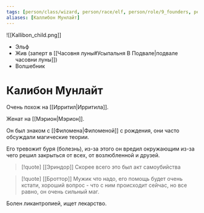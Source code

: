 ```yaml
---
tags: [person/class/wizard, person/race/elf, person/role/9_founders, person/status/alive]
aliases: [Каллибон Мунлайт]
---
```


![[Kallibon_child.png]]

- Эльф
- Жив (заперт в [[Часовня луны#Усыпальня В Подвале|подвале часовни луны]])
- Волшебник

# Калибон Мунлайт

Очень похож на [[Ирритил|Ирритила]].

Женат на [[Мэрион|Мэрион]].

Он был знаком с [[Филомена|Филоменой]] с рождения, они часто обсуждали магические теории.

Его тревожит буря (болезнь), из-за этого он вредил окружающим из-за чего решил закрыться от всех, от возлюбленной и друзей.

> [!quote] [[Эриндор]]
> Скорее всего это был акт самоубийства

> [!quote] [[Броттор]]
> Мужик что надо, его помощь будет очень кстати, хороший вопрос - что с ним происходит сейчас, но все равно, он очень сильный маг.

Болен ликантропией, ищет лекарство.
